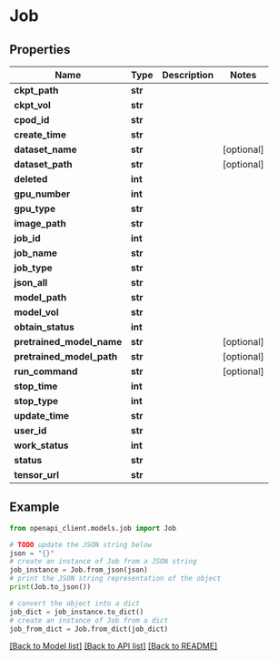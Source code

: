 # Job


## Properties

Name | Type | Description | Notes
------------ | ------------- | ------------- | -------------
**ckpt_path** | **str** |  | 
**ckpt_vol** | **str** |  | 
**cpod_id** | **str** |  | 
**create_time** | **str** |  | 
**dataset_name** | **str** |  | [optional] 
**dataset_path** | **str** |  | [optional] 
**deleted** | **int** |  | 
**gpu_number** | **int** |  | 
**gpu_type** | **str** |  | 
**image_path** | **str** |  | 
**job_id** | **int** |  | 
**job_name** | **str** |  | 
**job_type** | **str** |  | 
**json_all** | **str** |  | 
**model_path** | **str** |  | 
**model_vol** | **str** |  | 
**obtain_status** | **int** |  | 
**pretrained_model_name** | **str** |  | [optional] 
**pretrained_model_path** | **str** |  | [optional] 
**run_command** | **str** |  | [optional] 
**stop_time** | **int** |  | 
**stop_type** | **int** |  | 
**update_time** | **str** |  | 
**user_id** | **str** |  | 
**work_status** | **int** |  | 
**status** | **str** |  | 
**tensor_url** | **str** |  | 

## Example

```python
from openapi_client.models.job import Job

# TODO update the JSON string below
json = "{}"
# create an instance of Job from a JSON string
job_instance = Job.from_json(json)
# print the JSON string representation of the object
print(Job.to_json())

# convert the object into a dict
job_dict = job_instance.to_dict()
# create an instance of Job from a dict
job_from_dict = Job.from_dict(job_dict)
```
[[Back to Model list]](../README.md#documentation-for-models) [[Back to API list]](../README.md#documentation-for-api-endpoints) [[Back to README]](../README.md)


